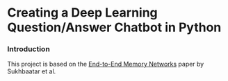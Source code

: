 # Creating a Deep Learning Question/Answer Chatbot in Python 

### Introduction
This project is based on the [End-to-End Memory Networks](https://arxiv.org/abs/1503.08895) paper by Sukhbaatar et al.
